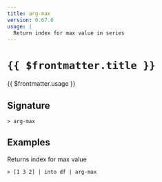 ```yaml
---
title: arg-max
version: 0.67.0
usage: |
  Return index for max value in series
---
```


# <code>{{ $frontmatter.title }}</code>

<div style='white-space: pre-wrap;'>{{ $frontmatter.usage }}</div>

## Signature

```> arg-max ```

## Examples

Returns index for max value
```shell
> [1 3 2] | into df | arg-max
```
